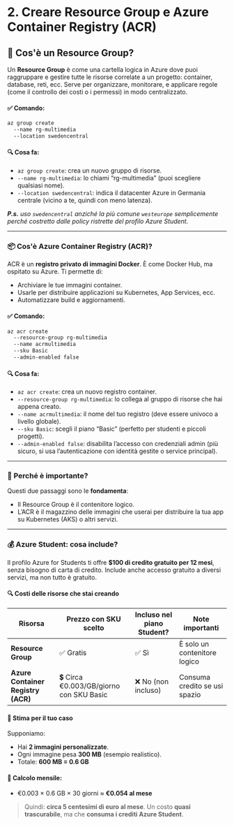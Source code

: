 # 2. Creare Resource Group e Azure Container Registry (ACR)

## 🧱 Cos'è un Resource Group?

Un **Resource Group** è come una cartella logica in Azure dove puoi raggruppare e gestire tutte le risorse correlate a un progetto: container, database, reti, ecc. Serve per organizzare, monitorare, e applicare regole (come il controllo dei costi o i permessi) in modo centralizzato.

#### ✅ Comando:

```bash
az group create 
  --name rg-multimedia 
  --location swedencentral
```

#### 🔍 Cosa fa:

- `az group create`: crea un nuovo gruppo di risorse.
- `--name rg-multimedia`: lo chiami “rg-multimedia” (puoi scegliere qualsiasi nome).
- `--location swedencentral`: indica il datacenter Azure in Germania centrale (vicino a te, quindi con meno latenza).  

***P.s.** uso `swedencentral` anziché la più comune `westeurope` semplicemente perché costretto dalle policy ristrette del profilo Azure Student.*

---

### 📦 Cos'è Azure Container Registry (ACR)?

ACR è un **registro privato di immagini Docker**. È come Docker Hub, ma ospitato su Azure. Ti permette di:

- Archiviare le tue immagini container.
- Usarle per distribuire applicazioni su Kubernetes, App Services, ecc.
- Automatizzare build e aggiornamenti.

#### ✅ Comando:

```bash
az acr create 
  --resource-group rg-multimedia 
  --name acrmultimedia 
  --sku Basic 
  --admin-enabled false
```

#### 🔍 Cosa fa:

- `az acr create`: crea un nuovo registro container.
- `--resource-group rg-multimedia`: lo collega al gruppo di risorse che hai appena creato.
- `--name acrmultimedia`: il nome del tuo registro (deve essere univoco a livello globale).
- `--sku Basic`: scegli il piano “Basic” (perfetto per studenti e piccoli progetti).
- `--admin-enabled false`: disabilita l’accesso con credenziali admin (più sicuro, si usa l’autenticazione con identità gestite o service principal).

---

### 🧠 Perché è importante?

Questi due passaggi sono le **fondamenta**:

- Il Resource Group è il contenitore logico.
- L’ACR è il magazzino delle immagini che userai per distribuire la tua app su Kubernetes (AKS) o altri servizi.

---

### 💰 Azure Student: cosa include?

Il profilo Azure for Students ti offre **$100 di credito gratuito per 12 mesi**, senza bisogno di carta di credito. Include anche accesso gratuito a diversi servizi, ma non tutto è gratuito.

#### 🔍 Costi delle risorse che stai creando

| Risorsa | Prezzo con SKU scelto | Incluso nel piano Student? | Note importanti |
|--------|------------------------|-----------------------------|------------------|
| **Resource Group** | ✅ Gratis | ✅ Sì | È solo un contenitore logico |
| **Azure Container Registry (ACR)** | 💲 Circa €0.003/GB/giorno con SKU Basic | ❌ No (non incluso) | Consuma credito se usi spazio |

#### 🧮 Stima per il tuo caso

Supponiamo:

- Hai **2 immagini personalizzate**.
- Ogni immagine pesa **300 MB** (esempio realistico).
- Totale: **600 MB = 0.6 GB**

#### 🔢 Calcolo mensile:

- €0.003 × 0.6 GB × 30 giorni ≈ **€0.054 al mese**

> Quindi: **circa 5 centesimi di euro al mese**. Un costo **quasi trascurabile**, ma che **consuma i crediti Azure Student**.
